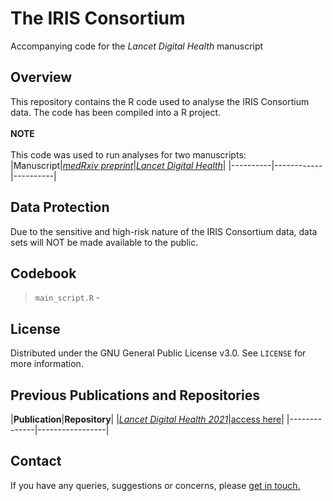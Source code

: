# The IRIS Consortium
Accompanying code for the *Lancet Digital Health* manuscript

## Overview
This repository contains the R code used to analyse the IRIS Consortium data. The code has been compiled into a R project. 
<br>
<br> **NOTE**
<br>
<br> This code was used to run analyses for two manuscripts:
|Manuscript|[*medRxiv preprint*](https://www.medrxiv.org/content/10.1101/2022.12.16.22283251v1)|[*Lancet Digital Health*](https://this-page-intentionally-left-blank.org/)|
|----------|------------|----------|
## Data Protection
Due to the sensitive and high-risk nature of the IRIS Consortium data, data sets will NOT be made available to the public.
## Codebook
> `main_script.R` - 
## License
Distributed under the GNU General Public License v3.0. See `LICENSE` for more information.
## Previous Publications and Repositories
|**Publication**|**Repository**|
|[*Lancet Digital Health 2021*](https://www.thelancet.com/journals/landig/article/PIIS2589-7500(21)00077-7/fulltext)|[access here](https://github.com/brueggemann-lab/iris-ldh-2020)|
|--------------|-----------------|
## Contact
If you have any queries, suggestions or concerns, please [get in touch.](mailto:iris@ndph.ox.ac.uk)
